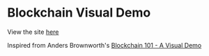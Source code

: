 # Blockchain Visual Demo

View the site [here](https://anshulkanwar.github.io/blockchain-demo/)

Inspired from Anders Brownworth's [Blockchain 101 - A Visual Demo](https://www.youtube.com/watch?v=_160oMzblY8)
